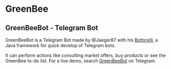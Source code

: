# GreenBee

## GreenBeeBot - Telegram Bot

GreenBeeBot is a Telegram Bot made by @Jaeger87 with his [Botticelli](https://github.com/Jaeger87/Botticelli), a Java framework for quick develop of Telegram bots.

It can perform actions like consulting market offers, buy products or see the GreenBee to-do list. For a live demo, search [GreenBeeBot](http://telegram.me/greenbeebot) on Telegram.